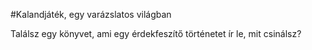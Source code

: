 #Kalandjáték, egy varázslatos világban

Találsz egy könyvet, ami egy érdekfeszítő történetet ír le, mit csinálsz?
